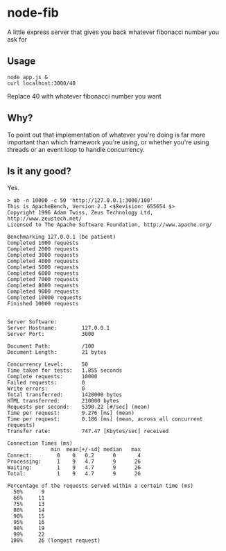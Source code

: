 # node-fib

A little express server that gives you back whatever fibonacci number you ask for

## Usage

    node app.js &
    curl localhost:3000/40

Replace 40 with whatever fibonacci number you want

## Why?

To point out that implementation of whatever you're doing is far more important
than which framework you're using, or whether you're using threads or an event
loop to handle concurrency.

## Is it any good?

Yes.

    > ab -n 10000 -c 50 'http://127.0.0.1:3000/100'
    This is ApacheBench, Version 2.3 <$Revision: 655654 $>
    Copyright 1996 Adam Twiss, Zeus Technology Ltd, http://www.zeustech.net/
    Licensed to The Apache Software Foundation, http://www.apache.org/

    Benchmarking 127.0.0.1 (be patient)
    Completed 1000 requests
    Completed 2000 requests
    Completed 3000 requests
    Completed 4000 requests
    Completed 5000 requests
    Completed 6000 requests
    Completed 7000 requests
    Completed 8000 requests
    Completed 9000 requests
    Completed 10000 requests
    Finished 10000 requests


    Server Software:
    Server Hostname:        127.0.0.1
    Server Port:            3000

    Document Path:          /100
    Document Length:        21 bytes

    Concurrency Level:      50
    Time taken for tests:   1.855 seconds
    Complete requests:      10000
    Failed requests:        0
    Write errors:           0
    Total transferred:      1420000 bytes
    HTML transferred:       210000 bytes
    Requests per second:    5390.22 [#/sec] (mean)
    Time per request:       9.276 [ms] (mean)
    Time per request:       0.186 [ms] (mean, across all concurrent requests)
    Transfer rate:          747.47 [Kbytes/sec] received

    Connection Times (ms)
                  min  mean[+/-sd] median   max
    Connect:        0    0   0.2      0       4
    Processing:     1    9   4.7      9      26
    Waiting:        1    9   4.7      9      26
    Total:          1    9   4.7      9      26

    Percentage of the requests served within a certain time (ms)
      50%      9
      66%     11
      75%     13
      80%     14
      90%     15
      95%     16
      98%     19
      99%     22
     100%     26 (longest request)
